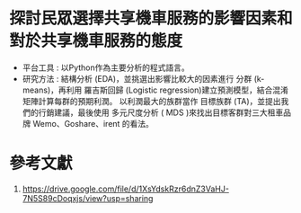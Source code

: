 # 探討民眾選擇共享機車服務的影響因素和對於共享機車服務的態度
- 平台工具 : 以Python作為主要分析的程式語言。
- 研究方法 : 結構分析 (EDA)，並挑選出影響比較大的因素進行 分群 (k-means)，再利用 羅吉斯回歸 (Logistic regression)建立預測模型，結合混淆矩陣計算每群的預期利潤。
以利潤最大的族群當作 目標族群 (TA)，並提出我們的行銷建議，最後使用 多元尺度分析 ( MDS )來找出目標客群對三大租車品牌 Wemo、Goshare、irent 的看法。
# 參考文獻
1. https://drive.google.com/file/d/1XsYdskRzr6dnZ3VaHJ-7N5S89cDoqxjs/view?usp=sharing

